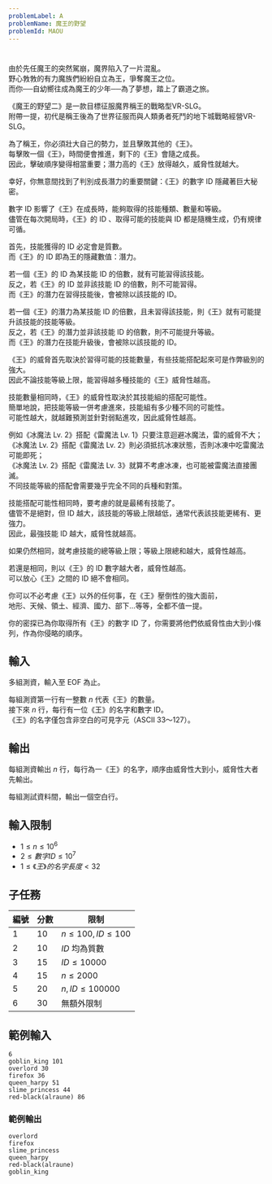 ```yaml
---
problemLabel: A
problemName: 魔王的野望
problemId: MAOU
---
```


#

由於先任魔王的突然駕崩，魔界陷入了一片混亂。  
野心㪍㪍的有力魔族們紛紛自立為王，爭奪魔王之位。  
而你──自幼嚮往成為魔王的少年──為了夢想，踏上了霸道之旅。  

《魔王的野望二》是一款目標征服魔界稱王的戰略型VR-SLG。  
附帶一提，初代是稱王後為了世界征服而與人類勇者死鬥的地下城戰略經營VR-SLG。  

為了稱王，你必須壯大自己的勢力，並且擊敗其他的《王》。  
每擊敗一個《王》，時間便會推進，剩下的《王》會隨之成長。  
因此，擊破順序變得相當重要；潛力高的《王》放得越久，威脅性就越大。  

幸好，你無意間找到了判別成長潛力的重要關鍵：《王》的數字 ID 隱藏著巨大秘密。  

數字 ID 影響了《王》在成長時，能夠取得的技能種類、數量和等級。  
儘管在每次開局時，《王》的 ID 、取得可能的技能與 ID 都是隨機生成，仍有規律可循。  

首先，技能獲得的 ID 必定會是質數。  
而《王》的 ID 即為王的隱藏數值：潛力。  

若一個《王》的 ID 為某技能 ID 的倍數，就有可能習得該技能。  
反之，若《王》的 ID 並非該技能 ID 的倍數，則不可能習得。  
而《王》的潛力在習得技能後，會被除以該技能的 ID。  

若一個《王》的潛力為某技能 ID 的倍數，且未習得該技能，則《王》就有可能提升該技能的技能等級。  
反之，若《王》的潛力並非該技能 ID 的倍數，則不可能提升等級。  
而《王》的潛力在技能升級後，會被除以該技能的 ID。  

《王》的威脅首先取決於習得可能的技能數量，有些技能搭配起來可是作弊級別的強大。  
因此不論技能等級上限，能習得越多種技能的《王》威脅性越高。  

技能數量相同時，《王》的威脅性取決於其技能組的搭配可能性。  
簡單地說，把技能等級一併考慮進來，技能組有多少種不同的可能性。  
可能性越大，就越難預測並針對弱點進攻，因此威脅性越高。  

例如《冰魔法 Lv. 2》搭配《雷魔法 Lv. 1》只要注意迴避冰魔法，雷的威脅不大；  
《冰魔法 Lv. 2》搭配《雷魔法 Lv. 2》則必須抵抗冰凍狀態，否則冰凍中吃雷魔法可能即死；  
《冰魔法 Lv. 2》搭配《雷魔法 Lv. 3》就算不考慮冰凍，也可能被雷魔法直接團滅。  
不同技能等級的搭配會需要幾乎完全不同的兵種和對策。  

技能搭配可能性相同時，要考慮的就是最稀有技能了。  
儘管不是絕對，但 ID 越大，該技能的等級上限越低，通常代表該技能更稀有、更強力。  
因此，最強技能 ID 越大，威脅性就越高。  

如果仍然相同，就考慮技能的總等級上限；等級上限總和越大，威脅性越高。  

若還是相同，則以《王》的 ID 數字越大者，威脅性越高。  
可以放心《王》之間的 ID 絕不會相同。  

你可以不必考慮《王》以外的任何事，在《王》壓倒性的強大面前，  
地形、天候、領土、經濟、國力、部下…等等，全都不值一提。  

你的密探已為你取得所有《王》的數字 ID 了，你需要將他們依威脅性由大到小條列，作為你侵略的順序。  

## 輸入

多組測資，輸入至 EOF 為止。  

每組測資第一行有一整數 $n$ 代表《王》的數量。  
接下來 $n$ 行，每行有一位《王》的名字和數字 ID。  
《王》的名字僅包含非空白的可見字元（ASCII 33～127）。  

## 輸出

每組測資輸出 $n$ 行，每行為一《王》的名字，順序由威脅性大到小，威脅性大者先輸出。  

每組測試資料間，輸出一個空白行。  

## 輸入限制

 - $1 \leq n \leq 10^6$  
 - $2 \leq 數字 ID \leq 10^7$  
 - $1 \leq 《王》的名字長度 \lt 32$  

## 子任務

| 編號 | 分數 | 限制 |
| --- | -------- | -------- |
|1|10|$n \le 100, ID \le 100$|
|2|10|$ID$ 均為質數|
|3|15|$ID \le 10000$|
|4|15|$n \le 2000$|
|5|20|$n , ID \le 100000$|
|6|30|無額外限制|

## 範例輸入
```
6
goblin_king 101
overlord 30
firefox 36
queen_harpy 51
slime_princess 44
red-black(alraune) 86
```

### 範例輸出
```
overlord
firefox
slime_princess
queen_harpy
red-black(alraune)
goblin_king
```


